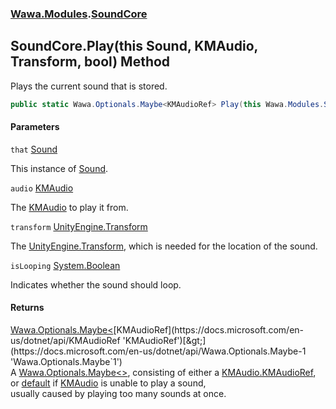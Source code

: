 ### [Wawa.Modules](Wawa.Modules.md 'Wawa.Modules').[SoundCore](SoundCore.md 'Wawa.Modules.SoundCore')

## SoundCore.Play(this Sound, KMAudio, Transform, bool) Method

Plays the current sound that is stored.

```csharp
public static Wawa.Optionals.Maybe<KMAudioRef> Play(this Wawa.Modules.Sound that, KMAudio audio, Transform transform, bool isLooping=false);
```
#### Parameters

<a name='Wawa.Modules.SoundCore.Play(thisWawa.Modules.Sound,KMAudio,Transform,bool).that'></a>

`that` [Sound](Sound.md 'Wawa.Modules.Sound')

This instance of [Sound](Sound.md 'Wawa.Modules.Sound').

<a name='Wawa.Modules.SoundCore.Play(thisWawa.Modules.Sound,KMAudio,Transform,bool).audio'></a>

`audio` [KMAudio](https://docs.microsoft.com/en-us/dotnet/api/KMAudio 'KMAudio')

The [KMAudio](https://docs.microsoft.com/en-us/dotnet/api/KMAudio 'KMAudio') to play it from.

<a name='Wawa.Modules.SoundCore.Play(thisWawa.Modules.Sound,KMAudio,Transform,bool).transform'></a>

`transform` [UnityEngine.Transform](https://docs.microsoft.com/en-us/dotnet/api/UnityEngine.Transform 'UnityEngine.Transform')

The [UnityEngine.Transform](https://docs.microsoft.com/en-us/dotnet/api/UnityEngine.Transform 'UnityEngine.Transform'), which is needed for the location of the sound.

<a name='Wawa.Modules.SoundCore.Play(thisWawa.Modules.Sound,KMAudio,Transform,bool).isLooping'></a>

`isLooping` [System.Boolean](https://docs.microsoft.com/en-us/dotnet/api/System.Boolean 'System.Boolean')

Indicates whether the sound should loop.

#### Returns
[Wawa.Optionals.Maybe&lt;](https://docs.microsoft.com/en-us/dotnet/api/Wawa.Optionals.Maybe-1 'Wawa.Optionals.Maybe`1')[KMAudioRef](https://docs.microsoft.com/en-us/dotnet/api/KMAudioRef 'KMAudioRef')[&gt;](https://docs.microsoft.com/en-us/dotnet/api/Wawa.Optionals.Maybe-1 'Wawa.Optionals.Maybe`1')  
A [Wawa.Optionals.Maybe&lt;&gt;](https://docs.microsoft.com/en-us/dotnet/api/Wawa.Optionals.Maybe-1 'Wawa.Optionals.Maybe`1'), consisting of either a [KMAudio.KMAudioRef](https://docs.microsoft.com/en-us/dotnet/api/KMAudio.KMAudioRef 'KMAudio.KMAudioRef'),  
or [default](https://docs.microsoft.com/en-us/dotnet/csharp/language-reference/keywords/default 'https://docs.microsoft.com/en-us/dotnet/csharp/language-reference/keywords/default') if [KMAudio](https://docs.microsoft.com/en-us/dotnet/api/KMAudio 'KMAudio') is unable to play a sound,  
usually caused by playing too many sounds at once.